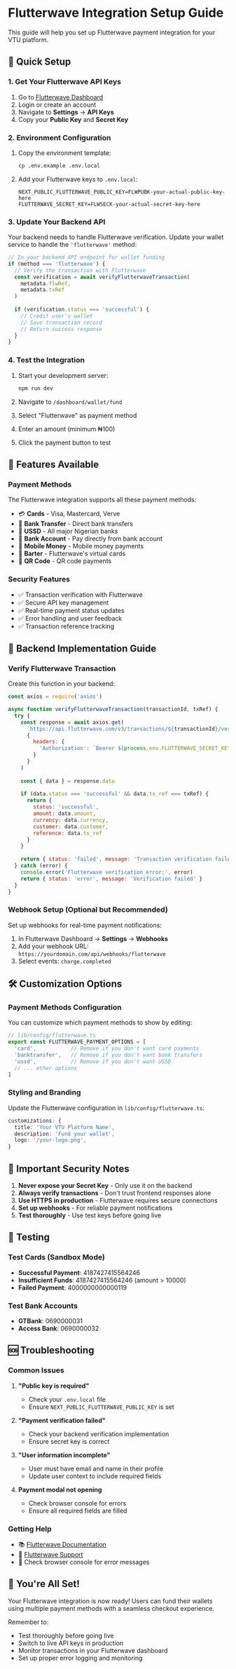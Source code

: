 # Flutterwave Integration Setup Guide

This guide will help you set up Flutterwave payment integration for your VTU platform.

## 🚀 Quick Setup

### 1. Get Your Flutterwave API Keys

1. Go to [Flutterwave Dashboard](https://dashboard.flutterwave.com)
2. Login or create an account
3. Navigate to **Settings** → **API Keys**
4. Copy your **Public Key** and **Secret Key**

### 2. Environment Configuration

1. Copy the environment template:
   ```bash
   cp .env.example .env.local
   ```

2. Add your Flutterwave keys to `.env.local`:
   ```env
   NEXT_PUBLIC_FLUTTERWAVE_PUBLIC_KEY=FLWPUBK-your-actual-public-key-here
   FLUTTERWAVE_SECRET_KEY=FLWSECK-your-actual-secret-key-here
   ```

### 3. Update Your Backend API

Your backend needs to handle Flutterwave verification. Update your wallet service to handle the `'flutterwave'` method:

```typescript
// In your backend API endpoint for wallet funding
if (method === 'flutterwave') {
  // Verify the transaction with Flutterwave
  const verification = await verifyFlutterwaveTransaction(
    metadata.flwRef, 
    metadata.txRef
  )
  
  if (verification.status === 'successful') {
    // Credit user's wallet
    // Save transaction record
    // Return success response
  }
}
```

### 4. Test the Integration

1. Start your development server:
   ```bash
   npm run dev
   ```

2. Navigate to `/dashboard/wallet/fund`
3. Select "Flutterwave" as payment method
4. Enter an amount (minimum ₦100)
5. Click the payment button to test

## 🎯 Features Available

### Payment Methods
The Flutterwave integration supports all these payment methods:
- 💳 **Cards** - Visa, Mastercard, Verve
- 🏦 **Bank Transfer** - Direct bank transfers
- 📱 **USSD** - All major Nigerian banks
- 🏧 **Bank Account** - Pay directly from bank account
- 📱 **Mobile Money** - Mobile money payments
- 🔄 **Barter** - Flutterwave's virtual cards
- 📱 **QR Code** - QR code payments

### Security Features
- ✅ Transaction verification with Flutterwave
- ✅ Secure API key management
- ✅ Real-time payment status updates
- ✅ Error handling and user feedback
- ✅ Transaction reference tracking

## 🔧 Backend Implementation Guide

### Verify Flutterwave Transaction

Create this function in your backend:

```javascript
const axios = require('axios')

async function verifyFlutterwaveTransaction(transactionId, txRef) {
  try {
    const response = await axios.get(
      `https://api.flutterwave.com/v3/transactions/${transactionId}/verify`,
      {
        headers: {
          'Authorization': `Bearer ${process.env.FLUTTERWAVE_SECRET_KEY}`
        }
      }
    )
    
    const { data } = response.data
    
    if (data.status === 'successful' && data.tx_ref === txRef) {
      return {
        status: 'successful',
        amount: data.amount,
        currency: data.currency,
        customer: data.customer,
        reference: data.tx_ref
      }
    }
    
    return { status: 'failed', message: 'Transaction verification failed' }
  } catch (error) {
    console.error('Flutterwave verification error:', error)
    return { status: 'error', message: 'Verification failed' }
  }
}
```

### Webhook Setup (Optional but Recommended)

Set up webhooks for real-time payment notifications:

1. In Flutterwave Dashboard → **Settings** → **Webhooks**
2. Add your webhook URL: `https://yourdomain.com/api/webhooks/flutterwave`
3. Select events: `charge.completed`

## 🛠️ Customization Options

### Payment Methods Configuration

You can customize which payment methods to show by editing:
```typescript
// lib/config/flutterwave.ts
export const FLUTTERWAVE_PAYMENT_OPTIONS = [
  'card',           // Remove if you don't want card payments
  'banktransfer',   // Remove if you don't want bank transfers
  'ussd',           // Remove if you don't want USSD
  // ... other options
]
```

### Styling and Branding

Update the Flutterwave configuration in `lib/config/flutterwave.ts`:
```typescript
customizations: {
  title: 'Your VTU Platform Name',
  description: 'Fund your wallet',
  logo: '/your-logo.png',
}
```

## 🚨 Important Security Notes

1. **Never expose your Secret Key** - Only use it on the backend
2. **Always verify transactions** - Don't trust frontend responses alone
3. **Use HTTPS in production** - Flutterwave requires secure connections
4. **Set up webhooks** - For reliable payment notifications
5. **Test thoroughly** - Use test keys before going live

## 📝 Testing

### Test Cards (Sandbox Mode)
- **Successful Payment**: 4187427415564246
- **Insufficient Funds**: 4187427415564246 (amount > 10000)
- **Failed Payment**: 4000000000000119

### Test Bank Accounts
- **GTBank**: 0690000031
- **Access Bank**: 0690000032

## 🆘 Troubleshooting

### Common Issues

1. **"Public key is required"**
   - Check your `.env.local` file
   - Ensure `NEXT_PUBLIC_FLUTTERWAVE_PUBLIC_KEY` is set

2. **"Payment verification failed"**
   - Check your backend verification implementation
   - Ensure secret key is correct

3. **"User information incomplete"**
   - User must have email and name in their profile
   - Update user context to include required fields

4. **Payment modal not opening**
   - Check browser console for errors
   - Ensure all required fields are filled

### Getting Help

- 📚 [Flutterwave Documentation](https://developer.flutterwave.com/docs)
- 💬 [Flutterwave Support](https://support.flutterwave.com)
- 🐛 Check browser console for error messages

## 🎉 You're All Set!

Your Flutterwave integration is now ready! Users can fund their wallets using multiple payment methods with a seamless checkout experience.

Remember to:
- Test thoroughly before going live
- Switch to live API keys in production
- Monitor transactions in your Flutterwave dashboard
- Set up proper error logging and monitoring
